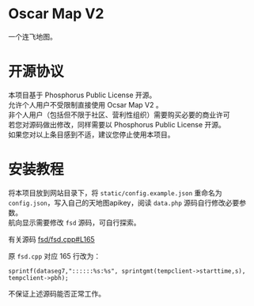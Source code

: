 # Oscar Map V2

一个连飞地图。

# 开源协议
本项目基于 Phosphorus Public License 开源。  
允许个人用户不受限制直接使用 Ocsar Map V2 。  
非个人用户（包括但不限于社区、营利性组织）需要购买必要的商业许可  
若您对源码做出修改，同样需要以 Phosphorus Public License 开源。  
如果您对以上条目感到不适，建议您停止使用本项目。  

# 安装教程
将本项目放到网站目录下，将 `static/config.example.json` 重命名为 `config.json`，写入自己的天地图apikey，阅读 `data.php` 源码自行修改必要参数。  
航向显示需要修改 `fsd` 源码，可自行探索。

有关源码 [fsd/fsd.cpp#L165](https://github.com/kuroneko/fsd/blob/master/fsd/fsd.cpp#L165)

原 `fsd.cpp` 对应 165 行改为：

```
sprintf(dataseg7,"::::::%s:%s", sprintgmt(tempclient->starttime,s), tempclient->pbh);
```

不保证上述源码能否正常工作。